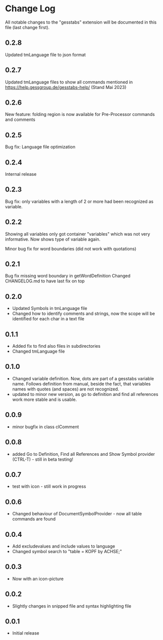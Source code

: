 # Change Log

All notable changes to the "gesstabs" extension will be documented in this file (last change first).

## 0.2.8

Updated tmLanguage file to json format

## 0.2.7

Updated tmLanguage files to show all commands mentioned in https://help.gessgroup.de/gesstabs-help/ (Stand Mai 2023)

## 0.2.6

New feature: folding region is now available for Pre-Processor commands and comments

## 0.2.5

Bug fix: Language file optimization

## 0.2.4

Internal release

## 0.2.3

Bug fix: only variables with a length of 2 or more had been recognized as variable.

## 0.2.2

Showing all variables only got container "variables" which was not very
informative. Now shows type of variable again.

Minor bug fix for word boundaries (did not work with quotations)

## 0.2.1

Bug fix missing word boundary in getWordDefinition
Changed CHANGELOG.md to have last fix on top

## 0.2.0

- Updated Symbols in tmLanguage file
- Changed how to identify comments and strings, now the scope will be identified for each char in a text file

## 0.1.1

- Added fix to find also files in subdirectories
- Changed tmLanguage file

## 0.1.0

- Changed variable definition. Now, dots are part of a gesstabs variable name. Follows definition from manual,
  beside the fact, that variables names with quotes (and spaces) are not recognized.
- updated to minor new version, as go to definition and find all references work more stable and is usable.

## 0.0.9

- minor bugfix in class clComment

## 0.0.8

- added Go to Definition, Find all References and Show Symbol provider (CTRL-T) - still in beta testing!

## 0.0.7

- test with icon - still work in progress

## 0.0.6

- Changed behaviour of DocumentSymbolProvider - now all table commands are found

## 0.0.4

- Add excludevalues and include values to language
- Changed symbol search to "table = KOPF by ACHSE;"

## 0.0.3

- Now with an icon-picture

## 0.0.2

- Slightly changes in snipped file and syntax highlighting file

## 0.0.1

- Initial release
